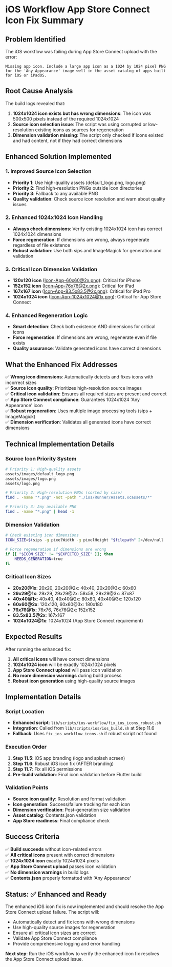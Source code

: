# iOS Workflow App Store Connect Icon Fix Summary

## Problem Identified
The iOS workflow was failing during App Store Connect upload with the error:
```
Missing app icon. Include a large app icon as a 1024 by 1024 pixel PNG for the 'Any Appearance' image well in the asset catalog of apps built for iOS or iPadOS.
```

## Root Cause Analysis
The build logs revealed that:
1. **1024x1024 icon exists but has wrong dimensions**: The icon was 500x500 pixels instead of the required 1024x1024
2. **Source icon selection issue**: The script was using corrupted or low-resolution existing icons as sources for regeneration
3. **Dimension validation missing**: The script only checked if icons existed and had content, not if they had correct dimensions

## Enhanced Solution Implemented

### 1. Improved Source Icon Selection
- **Priority 1**: Use high-quality assets (default_logo.png, logo.png)
- **Priority 2**: Find high-resolution PNGs outside icon directories
- **Priority 3**: Fallback to any available PNG
- **Quality validation**: Check source icon resolution and warn about quality issues

### 2. Enhanced 1024x1024 Icon Handling
- **Always check dimensions**: Verify existing 1024x1024 icon has correct 1024x1024 dimensions
- **Force regeneration**: If dimensions are wrong, always regenerate regardless of file existence
- **Robust validation**: Use both sips and ImageMagick for generation and validation

### 3. Critical Icon Dimension Validation
- **120x120 icon** (Icon-App-60x60@2x.png): Critical for iPhone
- **152x152 icon** (Icon-App-76x76@2x.png): Critical for iPad
- **167x167 icon** (Icon-App-83.5x83.5@2x.png): Critical for iPad Pro
- **1024x1024 icon** (Icon-App-1024x1024@1x.png): Critical for App Store Connect

### 4. Enhanced Regeneration Logic
- **Smart detection**: Check both existence AND dimensions for critical icons
- **Force regeneration**: If dimensions are wrong, regenerate even if file exists
- **Quality assurance**: Validate generated icons have correct dimensions

## What the Enhanced Fix Addresses

✅ **Wrong icon dimensions**: Automatically detects and fixes icons with incorrect sizes  
✅ **Source icon quality**: Prioritizes high-resolution source images  
✅ **Critical icon validation**: Ensures all required sizes are present and correct  
✅ **App Store Connect compliance**: Guarantees 1024x1024 'Any Appearance' icon  
✅ **Robust regeneration**: Uses multiple image processing tools (sips + ImageMagick)  
✅ **Dimension verification**: Validates all generated icons have correct dimensions  

## Technical Implementation Details

### Source Icon Priority System
```bash
# Priority 1: High-quality assets
assets/images/default_logo.png
assets/images/logo.png
assets/logo.png

# Priority 2: High-resolution PNGs (sorted by size)
find . -name "*.png" -not -path "./ios/Runner/Assets.xcassets/*"

# Priority 3: Any available PNG
find . -name "*.png" | head -1
```

### Dimension Validation
```bash
# Check existing icon dimensions
ICON_SIZE=$(sips -g pixelWidth -g pixelHeight "$filepath" 2>/dev/null | grep -E "(pixelWidth|pixelHeight)" | awk '{print $2}' | tr '\n' 'x' | sed 's/x$//')

# Force regeneration if dimensions are wrong
if [[ "$ICON_SIZE" != "$EXPECTED_SIZE" ]]; then
    NEEDS_GENERATION=true
fi
```

### Critical Icon Sizes
- **20x20@1x**: 20x20, 20x20@2x: 40x40, 20x20@3x: 60x60
- **29x29@1x**: 29x29, 29x29@2x: 58x58, 29x29@3x: 87x87
- **40x40@1x**: 40x40, 40x40@2x: 80x80, 40x40@3x: 120x120
- **60x60@2x**: 120x120, 60x60@3x: 180x180
- **76x76@1x**: 76x76, 76x76@2x: 152x152
- **83.5x83.5@2x**: 167x167
- **1024x1024@1x**: 1024x1024 (App Store Connect requirement)

## Expected Results

After running the enhanced fix:
1. **All critical icons** will have correct dimensions
2. **1024x1024 icon** will be exactly 1024x1024 pixels
3. **App Store Connect upload** will pass icon validation
4. **No more dimension warnings** during build process
5. **Robust icon generation** using high-quality source images

## Implementation Details

### Script Location
- **Enhanced script**: `lib/scripts/ios-workflow/fix_ios_icons_robust.sh`
- **Integration**: Called from `lib/scripts/ios/ios_build.sh` at Step 11.6
- **Fallback**: Uses `fix_ios_workflow_icons.sh` if robust script not found

### Execution Order
1. **Step 11.5**: iOS app branding (logo and splash screen)
2. **Step 11.6**: Robust iOS icon fix (AFTER branding)
3. **Step 11.7**: Fix all iOS permissions
4. **Pre-build validation**: Final icon validation before Flutter build

### Validation Points
- **Source icon quality**: Resolution and format validation
- **Icon generation**: Success/failure tracking for each icon
- **Dimension verification**: Post-generation size validation
- **Asset catalog**: Contents.json validation
- **App Store readiness**: Final compliance check

## Success Criteria

✅ **Build succeeds** without icon-related errors  
✅ **All critical icons** present with correct dimensions  
✅ **1024x1024 icon** exactly 1024x1024 pixels  
✅ **App Store Connect upload** passes icon validation  
✅ **No dimension warnings** in build logs  
✅ **Contents.json** properly formatted with 'Any Appearance'  

## Status: ✅ Enhanced and Ready

The enhanced iOS icon fix is now implemented and should resolve the App Store Connect upload failure. The script will:
- Automatically detect and fix icons with wrong dimensions
- Use high-quality source images for regeneration
- Ensure all critical icon sizes are correct
- Validate App Store Connect compliance
- Provide comprehensive logging and error handling

**Next step**: Run the iOS workflow to verify the enhanced icon fix resolves the App Store Connect upload issue.
